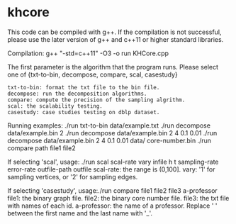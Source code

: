 # khcore

This code can be compiled with g++. If the compilation is not successful, please use the later version of g++ and c++11 or higher standard libraries.

Compilation: g++ "-std=c++11" -O3 -o run KHCore.cpp

The first parameter is the algorithm that the program runs. Please select one of {txt-to-bin, decompose, compare, scal, casestudy}

	txt-to-bin: format the txt file to the bin file.
	decompose: run the decomposition algorithms.
	compare: compute the precision of the sampling algrithm.
	scal: the scalability testing.
	casestudy: case studies testing on dblp dataset.

Running examples: ./run txt-to-bin data/example.txt
          ./run decompose data/example.bin 2
		      ./run decompose data/example.bin 2 4 0.1 0.01
		      ./run decompose data/example.bin 2 4 0.1 0.01 data/ core-number.bin
          ./run compare path file1 file2

If selecting 'scal', usage: ./run scal scal-rate vary infile h t sampling-rate error-rate outfile-path outfile
	scal-rate: the range is (0,100].
	vary: '1' for sampling vertices, or '2' for sampling edges.

If selecting 'casestudy', usage:./run compare file1 file2 file3 a-professor
	file1: the binary graph file.
	file2: the binary core number file.
	file3: the txt file with names of each id.
	a-professor: the name of a professor. Replace ' ' between the first name and the last name with '_'. 
